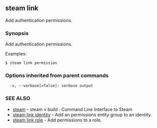 ## steam link

Add authentication permissions.

### Synopsis


Add authentication permissions.

Examples:

	$ steam link permission

### Options inherited from parent commands

```
  -v, --verbose[=false]: verbose output
```

### SEE ALSO
* [steam](steam.md)	 - steam v build : Command Line Interface to Steam
* [steam link identity](steam_link_identity.md)	 - Add an permissions entity group to an identity.
* [steam link role](steam_link_role.md)	 - Add permissions to a role. 

